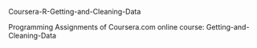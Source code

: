 Coursera-R-Getting-and-Cleaning-Data

Programming Assignments of Coursera.com online course: Getting-and-Cleaning-Data
